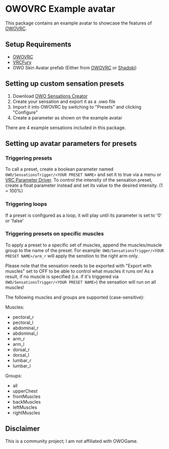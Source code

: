 # OWOVRC Example avatar

This package contains an example avatar to showcase the features of [OWOVRC](https://github.com/sync1211/owoskin-vrc).


## Setup Requirements
* [OWOVRC](https://github.com/sync1211/owoskin-vrc)
* [VRCFury](https://vrcfury.com/)
* OWO Skin Avatar prefab (Either from [OWOVRC](https://github.com/sync1211/owoskin-vrc) or [Shadoki](https://github.com/shadorki/vrc-owo-suit))

## Setting up custom sensation presets

1. Download [OWO Sensations Creator](https://owo-game.gitbook.io/owo-api/tools/sensations-creator)
2. Create your sensation and export it as a .owo file
3. Import it into OWOVRC by switching to "Presets" and clicking "Configure"
4. Create a parameter as shown on the example avatar

There are 4 example sensations included in this package.

## Setting up avatar parameters for presets

### Triggering presets
To call a preset, create a boolean parameter named `OWO/SensationsTrigger/<YOUR PRESET NAME>` and set it to true via a menu or [VRC Parameter Driver](https://creators.vrchat.com/avatars/state-behaviors/#avatar-parameter-driver).
To control the intensity of the sensation preset, create a float parameter instead and set its value to the desired intensity. (1 = 100%)

### Triggering loops
If a preset is configured as a loop, it will play until its parameter is set to '0' or 'false'

### Triggering presets on specific muscles
To apply a preset to a specific set of muscles, append the muscles/muscle group to the name of the preset.
For example: `OWO/SensationsTrigger/<YOUR PRESET NAME>/arm_r` will apply the senstion to the right arm only.

Please note that the sensation needs to be exported with "Export with muscles" set to OFF to be able to control what muscles it runs on!
As a result, if no muscle is specified (i.e. if it's triggered via `OWO/SensationsTrigger/<YOUR PRESET NAME>`) the sensation will run on all muscles!

The following muscles and groups are supported (case-sensitive):

Muscles:
* pectoral_r
* pectoral_l
* abdominal_r
* abdominal_l
* arm_r
* arm_l
* dorsal_r
* dorsal_l
* lumbar_r
* lumbar_l

Groups:
* all
* upperChest
* frontMuscles
* backMuscles
* leftMuscles
* rightMuscles

## Disclaimer

This is a community project; I am not affiliated with OWOGame.